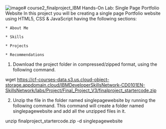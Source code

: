 ![image](https://github.com/vvanhieu/course2_finalproject_IBM/assets/121586313/3d8fe024-751c-44e9-9c15-c9f2861e90a9)# course2_finalproject_IBM
Hands-On Lab: Single Page Portfolio Website
  In this project you will be creating a single page Portfolio website using HTML5, CSS & JavaScript having the following sections:

    * About Me

    * Skills

    * Projects

    * Recommendations

1. Download the project folder in compressed/zipped format, using the following command.

wget https://cf-courses-data.s3.us.cloud-object-storage.appdomain.cloud/IBMDeveloperSkillsNetwork-CD0101EN-SkillsNetwork/labs/Project/Final_Project_V3/finalproject_startercode.zip

2. Unzip the file in the folder named singlepagewebsite by running the following command. This command will create a folder named singlepagewebsite and add all the unzipped files in it.

unzip finalproject_startercode.zip -d singlepagewebsite

